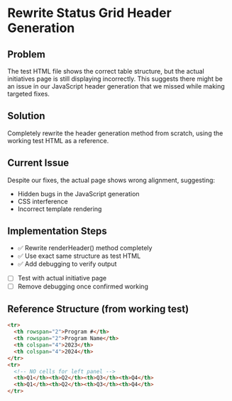 # Rewrite Status Grid Header Generation

## Problem
The test HTML file shows the correct table structure, but the actual initiatives page is still displaying incorrectly. This suggests there might be an issue in our JavaScript header generation that we missed while making targeted fixes.

## Solution
Completely rewrite the header generation method from scratch, using the working test HTML as a reference.

## Current Issue
Despite our fixes, the actual page shows wrong alignment, suggesting:
- Hidden bugs in the JavaScript generation
- CSS interference 
- Incorrect template rendering

## Implementation Steps
- ✅ Rewrite renderHeader() method completely
- ✅ Use exact same structure as test HTML
- ✅ Add debugging to verify output
- [ ] Test with actual initiative page
- [ ] Remove debugging once confirmed working

## Reference Structure (from working test)
```html
<tr>
  <th rowspan="2">Program #</th>
  <th rowspan="2">Program Name</th>
  <th colspan="4">2023</th>
  <th colspan="4">2024</th>
</tr>
<tr>
  <!-- NO cells for left panel -->
  <th>Q1</th><th>Q2</th><th>Q3</th><th>Q4</th>
  <th>Q1</th><th>Q2</th><th>Q3</th><th>Q4</th>
</tr>
```
